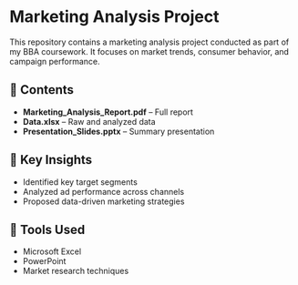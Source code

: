 # Marketing Analysis Project

This repository contains a marketing analysis project conducted as part of my BBA coursework. It focuses on market trends, consumer behavior, and campaign performance.

## 📄 Contents

- **Marketing_Analysis_Report.pdf** – Full report
- **Data.xlsx** – Raw and analyzed data
- **Presentation_Slides.pptx** – Summary presentation

## 🧠 Key Insights

- Identified key target segments
- Analyzed ad performance across channels
- Proposed data-driven marketing strategies

## 📌 Tools Used

- Microsoft Excel
- PowerPoint
- Market research techniques

